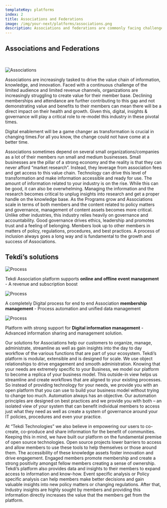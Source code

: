```yaml
---
templateKey: platforms
index: 2
title: Associations and Federations
image: /img/your-next/platforms/associations.png
description: Associations and federations are commonly facing challenges with creating value to their members and improving member stickiness along with limited revenue sources. In this era, Digital enablement by associations and federations is playing a key role in the transformation of business processes. Our digital platform solution has certainly helped the associations in better organisation, management and administration of day to day and specific workflows and functions that are part of their ecosystem.
---
```

## **Associations and Federations**
<br/>
<div class="row">
<div class="col-md-5">

  ![Associations](/img/your-next/associations-content-img.jpg)
</div>
<div class="col-md-7">

Associations are increasingly tasked to drive the value chain of information, knowledge, and innovation. Faced with a continuous challenge of the limited audience and limited revenue channels, organizations are increasingly struggling to create value for their member base. Declining memberships and attendance are further contributing to this gap and not demonstrating value and benefits to their members can mean there will be a direct impact on their health and growth. Given this, digital, insights & governance will play a critical role to re-model this industry in these pivotal times.

Digital enablement will be a game changer as transformation is crucial in changing times.For all you know, the change could not have come at a better time.
</div>
</div>


Associations sometimes depend on several small organizations/companies as a lot of their members run small and medium businesses. Small businesses are the pillar of a strong economy and the reality is that they can never afford “market research”. Instead, they leverage from association fees and get access to this value chain. Technology can drive this level of transformation and make information accessible and ready for use. The amount of information related to your industry is on the rise. While this can be good, it can also be overwhelming. Managing the information and the research becomes critical to unplug insights into research and get a proper handle on the knowledge base. As the Programs grow and Associations scale in terms of both members and the content related to policy matters and governance, management of content assets becomes more critical. Unlike other industries, this industry relies heavily on governance and accountability. Good governance drives ethics, leadership and promotes trust and a feeling of belonging. Members look up to other members in matters of policy, regulations, procedures, and best practices.  A process of inclusion always goes a long way and is fundamental to the growth and success of Associations.


## **Tekdi’s solutions**



<div class="row">
<div class="col-md-4">

![Process](/img/your-next/association-event-mgmt.jpg)

Tekdi Association platform supports **online and offline event management** - A revenue and subscription boost

</div>
<div class="col-md-4">

![Process](/img/your-next/association-digital-info-mgmt.jpg/img/your-next/association-register.jpg)

A completely Digital process for end to end Association **membership management** - Process automation and unified data management

</div>
<div class="col-md-4">

![Process](/img/your-next/association-digital-info-mgmt.jpg)

Platform with strong support for  **Digital information management** - Advanced information sharing and management solution.

</div>
</div>

Our solutions for Associations help our customers to organize, manage, administrate, streamline as well as gain insights into the day to day workflow of the various functions that are part of your ecosystem. Tekdi’s platform is modular, extensible and is designed for scale. We use object relationships to drive engagement and smooth administration. Knowing that your needs are extremely specific to your Business, we model our platform to become a replica of your business model. This outside-in view helps us streamline and create workflows that are aligned to your existing processes. So instead of providing technology for your needs, we provide you with an open platform that you can use to build your business model without trying to change too much. Automation always has an objective. Our automation principles are designed on best practices and we provide you with both – an isolated view of your system that can benefit individual members to access just what they need as well as create a system of governance around your IT policies, procedures and even your practice. 

At “Tekdi Technologies” we also believe in empowering our users to co-create, co-produce and share information for the benefit of communities. Keeping this in mind, we have built our platform on the fundamental premise of open source technologies. Open source projects lower barriers to access and allow members to use these tools to help themselves or those around them. The accessibility of these knowledge assets foster innovation and drive engagement. Engaged members promote membership and create a strong positivity amongst fellow members creating a sense of ownership. Tekdi’s platform also provides data and insights to their members to expand access to information and know-how. Event specific analysis or Policy specific analysis can help members make better decisions and gain valuable insights into new policy matters or changing regulations. After that, Industry insights are highly sought by members and providing this information directly increases the value that the members get from the platform. 
